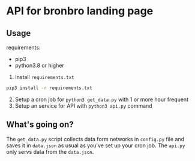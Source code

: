 # API for bronbro landing page

## Usage

requirements:

- pip3
- python3.8 or higher

1. Install `requirements.txt`

```bash
pip3 install -r requirements.txt
```

2. Setup a cron job for `python3 get_data.py` with 1 or more hour frequent
3. Setup an service for API with `python3 api.py` command

## What's going on? 

The `get_data.py` script collects data form networks in `config.py` file and saves it in `data.json` as usual as you've set up your cron job. The `api.py` only servs data from the `data.json`.